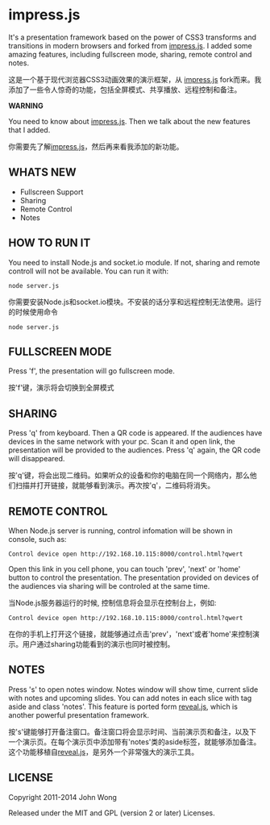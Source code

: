 impress.js
============

It's a presentation framework based on the power of CSS3 transforms and 
transitions in modern browsers and forked from [impress.js](https://github.com/bartaz/impress.js). I added some amazing features, including fullscreen mode, sharing, remote control and notes.

这是一个基于现代浏览器CSS3动画效果的演示框架，从 [impress.js](https://github.com/bartaz/impress.js) fork而来。我添加了一些令人惊奇的功能，包括全屏模式、共享播放、远程控制和备注。

**WARNING**

You need to know about [impress.js](https://github.com/bartaz/impress.js). Then we talk about the new features that I added.

你需要先了解[impress.js](https://github.com/bartaz/impress.js)，然后再来看我添加的新功能。

WHATS NEW
----
* Fullscreen Support
* Sharing
* Remote Control
* Notes


HOW TO RUN IT
---------------

You need to install Node.js and socket.io module. If not, sharing and remote controll will not be available. You can run it with:

    node server.js

你需要安装Node.js和socket.io模块。不安装的话分享和远程控制无法使用。运行的时候使用命令

    node server.js
    

FULLSCREEN MODE
----
Press 'f', the presentation will go fullscreen mode.

按'f'键，演示将会切换到全屏模式


SHARING
---------

Press 'q' from keyboard. Then a QR code is appeared. If the audiences have devices in the same network with your pc. Scan it and open link, the presentation will be provided to the audiences. Press 'q' again, the QR code will disappeared.

按'q'键，将会出现二维码。如果听众的设备和你的电脑在同一个网络内，那么他们扫描并打开链接，就能够看到演示。再次按'q'，二维码将消失。

REMOTE CONTROL
----------------
When Node.js server is running, control infomation will be shown in console, such as:

    Control device open http://192.168.10.115:8000/control.html?qwert

Open this link in you cell phone, you can touch 'prev', 'next' or 'home' button to control the presentation. The presentation provided on devices of the audiences via sharing will be controled at the same time.

当Node.js服务器运行的时候, 控制信息将会显示在控制台上，例如:

    Control device open http://192.168.10.115:8000/control.html?qwert

在你的手机上打开这个链接，就能够通过点击'prev'，'next'或者'home'来控制演示。用户通过sharing功能看到的演示也同时被控制。

NOTES
-------
Press 's' to open notes window. Notes window will show time, current slide with notes and upcoming slides. You can add notes in each slice with tag aside and class 'notes'. This feature is ported form [reveal.js](https://github.com/hakimel/reveal.js), which is another powerful presentation framework.

按's'键能够打开备注窗口。备注窗口将会显示时间、当前演示页和备注，以及下一个演示页。在每个演示页中添加带有'notes'类的aside标签，就能够添加备注。这个功能移植自[reveal.js](https://github.com/hakimel/reveal.js)，是另外一个非常强大的演示工具。


LICENSE
---------

Copyright 2011-2014 John Wong

Released under the MIT and GPL (version 2 or later) Licenses.


